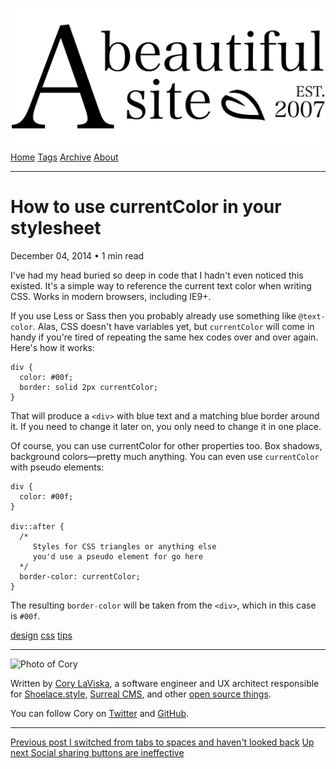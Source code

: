 <a href="../../index.html" class="header-link"><img src="../../images/logos/wordmark.svg" alt="A Beautiful Site" class="wordmark" /></a> <a href="../../index.html" class="nav-item">Home</a> <a href="../../tags/index.html" class="nav-item">Tags</a> <a href="../index.html" class="nav-item">Archive</a> <a href="../../about/index.html" class="nav-item">About</a>

---

# How to use currentColor in your stylesheet

December 04, 2014 • 1 min read

I've had my head buried so deep in code that I hadn't even noticed this existed. It's a simple way to reference the current text color when writing CSS. Works in modern browsers, including IE9+.

If you use Less or Sass then you probably already use something like `@text-color`. Alas, CSS doesn't have variables yet, but `currentColor` will come in handy if you're tired of repeating the same hex codes over and over again. Here's how it works:

    div {
      color: #00f;
      border: solid 2px currentColor;
    }

That will produce a `<div>` with blue text and a matching blue border around it. If you need to change it later on, you only need to change it in one place.

Of course, you can use currentColor for other properties too. Box shadows, background colors—pretty much anything. You can even use `currentColor` with pseudo elements:

    div {
      color: #00f;
    }

    div::after {
      /*
         Styles for CSS triangles or anything else
         you'd use a pseudo element for go here
      */
      border-color: currentColor;
    }

The resulting `border-color` will be taken from the `<div>`, which in this case is `#00f`.

<a href="../../tags/design/index.html" class="post-tag">design</a> <a href="../../tags/css/index.html" class="post-tag">css</a> <a href="../../tags/tips/index.html" class="post-tag">tips</a>

---

<img src="http://0.gravatar.com/avatar/bf1b3b95fd5b096a3592247c29667b33?s=512" alt="Photo of Cory" class="avatar avatar-small" />

Written by [Cory LaViska](../../index-4.html), a software engineer and UX architect responsible for [Shoelace.style](https://shoelace.style/), [Surreal CMS](https://www.surrealcms.com/), and other [open source things](https://github.com/claviska).

You can follow Cory on [Twitter](https://twitter.com/claviska) and [GitHub](https://github.com/claviska).

---

<a href="../i-switched-from-tabs-to-spaces-and-havent-looked-back/index.html" class="post-nav-previous"><span class="small">Previous post</span> I switched from tabs to spaces and haven't looked back</a> <a href="../social-sharing-buttons-are-ineffective/index.html" class="post-nav-next"><span class="small">Up next</span> Social sharing buttons are ineffective</a>
